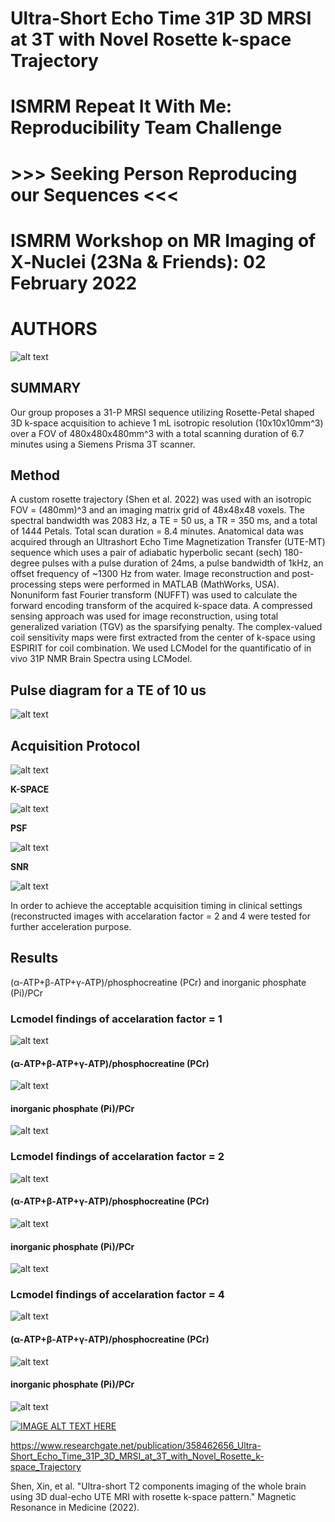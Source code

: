 # Ultra-Short Echo Time 31P 3D MRSI at 3T with Novel Rosette k-space Trajectory


# ISMRM Repeat It With Me: Reproducibility Team Challenge
# >>> Seeking Person Reproducing our Sequences <<<

# ISMRM Workshop on MR Imaging of X‐Nuclei (23Na & Friends): 02 February 2022

# AUTHORS
![alt text](https://github.com/uzayemir/31P-MRSI/blob/main/authors.jpg?raw=true)

## SUMMARY
Our group proposes a 31-P MRSI sequence utilizing Rosette-Petal shaped 3D k-space 
acquisition to achieve 1 mL isotropic resolution (10x10x10mm^3) over a FOV of 480x480x480mm^3 
with a total scanning duration of 6.7 minutes using a Siemens Prisma 3T scanner.

## Method

A custom rosette trajectory (Shen et al. 2022) was used with an isotropic FOV = (480mm)^3 and an imaging 
matrix grid of 48x48x48 voxels.  The spectral bandwidth was 2083 Hz, a TE = 50 us, a TR = 350 ms, and a total of 1444 Petals.  Total scan duration = 8.4 minutes. Anatomical data was acquired through an Ultrashort Echo Time Magnetization Transfer (UTE-MT)  sequence which uses a pair of adiabatic hyperbolic secant (sech) 180-degree pulses with a pulse duration  of 24ms, a pulse bandwidth of 1kHz, an offset frequency of ~1300 Hz from water. Image reconstruction and post-processing steps were performed in MATLAB (MathWorks, USA). Nonuniform fast Fourier transform (NUFFT) was used to calculate the forward encoding transform of the acquired k-space data. A compressed sensing approach was used for image reconstruction, using total generalized variation (TGV) as the sparsifying penalty. The complex-valued coil sensitivity maps were first extracted from the center of k-space using ESPIRIT for coil combination. We used  LCModel for the quantificatio of in vivo 31P NMR Brain Spectra using LCModel. 

## Pulse diagram for a TE of 10 us 
![alt text](https://github.com/uzayemir/31P-MRSI/blob/main/31pmrsi.png?raw=true)


## Acquisition Protocol

![alt text](https://github.com/uzayemir/31P-MRSI/blob/main/IMG_4390.jpg?raw=true)


**K-SPACE**

![alt text](https://github.com/uzayemir/31P-MRSI/blob/main/mrm29451-fig-0001-m.jpg?raw=true)

**PSF**

![alt text](https://github.com/uzayemir/31P-MRSI/blob/main/mrm29451-fig-0003-m.png?raw=true)

**SNR**

![alt text](https://github.com/uzayemir/31P-MRSI/blob/main/mrm29451-fig-0005-m.png?raw=true)


In order to achieve the acceptable acquisition timing in clinical settings (reconstructed images with accelaration factor = 2 and 4 were tested for further acceleration purpose. 

## Results 

 (α-ATP+β-ATP+γ-ATP)/phosphocreatine (PCr) and inorganic phosphate (Pi)/PCr
 
 

### Lcmodel findings of accelaration factor = 1 

![alt text](https://github.com/uzayemir/31P-MRSI/blob/main/acc1_23_27_24.jpg?raw=true)

#### (α-ATP+β-ATP+γ-ATP)/phosphocreatine (PCr) 

![alt text](https://github.com/uzayemir/31P-MRSI/blob/main/imagex1atps.png?raw=true)

#### inorganic phosphate (Pi)/PCr

![alt text](https://github.com/uzayemir/31P-MRSI/blob/main/imagex1pi.png?raw=true)

### Lcmodel findings of accelaration factor = 2

![alt text](https://github.com/uzayemir/31P-MRSI/blob/main/acc2_23_27_24.jpg?raw=true)


#### (α-ATP+β-ATP+γ-ATP)/phosphocreatine (PCr) 

![alt text](https://github.com/uzayemir/31P-MRSI/blob/main/imagex2atps.png?raw=true)

#### inorganic phosphate (Pi)/PCr

![alt text](https://github.com/uzayemir/31P-MRSI/blob/main/imagex2pi.png?raw=true)


### Lcmodel findings of accelaration factor = 4

![alt text](https://github.com/uzayemir/31P-MRSI/blob/main/acc4_23_27_24.jpg?raw=true)

#### (α-ATP+β-ATP+γ-ATP)/phosphocreatine (PCr) 

![alt text](https://github.com/uzayemir/31P-MRSI/blob/main/imagex4atps.png?raw=true)

#### inorganic phosphate (Pi)/PCr

![alt text](https://github.com/uzayemir/31P-MRSI/blob/main/imagex4pi.png?raw=true)

[![IMAGE ALT TEXT HERE](https://img.youtube.com/vi/ujU8WiZdrcM/0.jpg)](https://www.youtube.com/watch?v=ujU8WiZdrcM)





https://www.researchgate.net/publication/358462656_Ultra-Short_Echo_Time_31P_3D_MRSI_at_3T_with_Novel_Rosette_k-space_Trajectory

Shen, Xin, et al. "Ultra-short T2 components imaging of the whole brain using 3D dual-echo UTE MRI 
with rosette k-space pattern." Magnetic Resonance in Medicine (2022).
